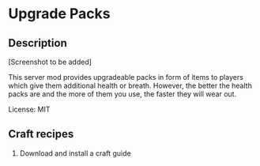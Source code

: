 # Upgrade Packs

## Description

[Screenshot to be added]

This server mod provides upgradeable packs in form of items to players which give them additional health or breath. However, the better the health packs are and the more of them you use, the faster they will wear out.

License: MIT

## Craft recipes
1. Download and install a craft guide
